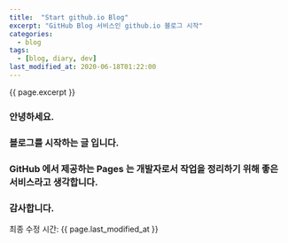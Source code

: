```yaml
---
title:  "Start github.io Blog"
excerpt: "GitHub Blog 서비스인 github.io 블로그 시작"
categories:
  - blog
tags:
  - [blog, diary, dev]
last_modified_at: 2020-06-18T01:22:00
---
```

<!-- GitHub Blog 서비스인 github.io 블로그를 시작합니다. -->
{{ page.excerpt }}  

### 안녕하세요. 

### 블로그를 시작하는 글 입니다.

### GitHub 에서 제공하는 Pages 는 개발자로서 작업을 정리하기 위해 좋은 서비스라고 생각합니다.

### 감사합니다.


최종 수정 시간: {{ page.last_modified_at }}